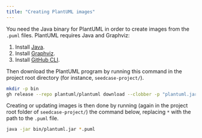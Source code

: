 ```yaml
---
title: "Creating PlantUML images"
---
```


You need the Java binary for PlantUML in order to create images from the
`.puml` files. PlantUML requires Java and Graphviz:

1.  Install
    [Java](https://www.java.com/en/download/help/download_options.html).
2.  Install [Graphviz](https://graphviz.org/download/).
3.  Install [GitHub CLI](https://cli.github.com/manual/installation).

Then download the PlantUML program by running this command in the
project root directory (for instance, `seedcase-project/`).

``` bash
mkdir -p bin
gh release --repo plantuml/plantuml download --clobber -p "plantuml.jar" -D bin/
```

Creating or updating images is then done by running (again in the
project root folder of `seedcase-project/`) the command below, replacing
`*` with the path to the `.puml` file.

``` bash
java -jar bin/plantuml.jar *.puml
```
